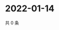 # 2022-01-14

共 0 条

<!-- BEGIN WEIBO -->
<!-- 最后更新时间 Fri Jan 14 2022 14:15:02 GMT+0800 (China Standard Time) -->

<!-- END WEIBO -->
